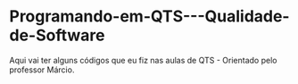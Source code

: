 # Programando-em-QTS---Qualidade-de-Software
Aqui vai ter alguns códigos que eu fiz nas aulas de QTS - Orientado pelo professor Márcio.
